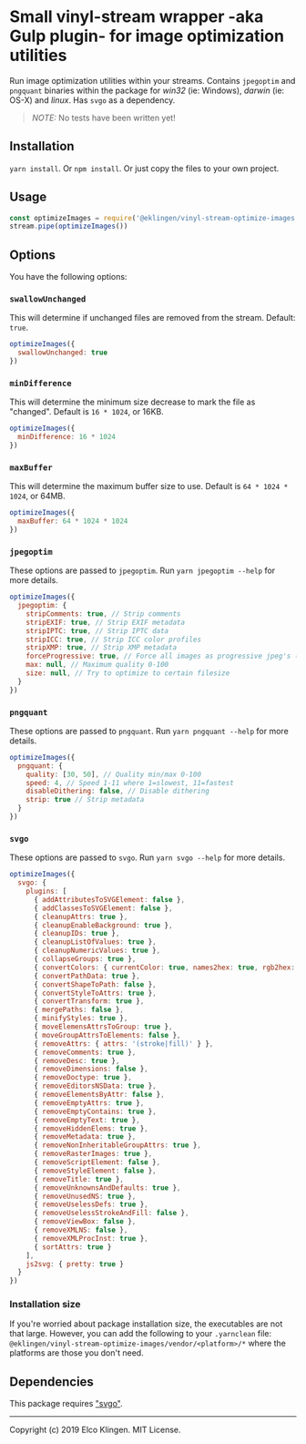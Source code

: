 
# Small vinyl-stream wrapper -aka Gulp plugin- for image optimization utilities

Run image optimization utilities within your streams. Contains `jpegoptim` and `pngquant` binaries within the package for *win32* (ie: Windows), *darwin* (ie: OS-X) and *linux*. Has `svgo` as a dependency.

> *NOTE:* No tests have been written yet!

## Installation

`yarn install`. Or `npm install`. Or just copy the files to your own project.

## Usage

```javascript
const optimizeImages = require('@eklingen/vinyl-stream-optimize-images')
stream.pipe(optimizeImages())
```

## Options

You have the following options:

### `swallowUnchanged`

This will determine if unchanged files are removed from the stream. Default: `true`.

```javascript
optimizeImages({
  swallowUnchanged: true
})
```

### `minDifference`

This will determine the minimum size decrease to mark the file as "changed". Default is `16 * 1024`, or 16KB.

```javascript
optimizeImages({
  minDifference: 16 * 1024
})
```

### `maxBuffer`

This will determine the maximum buffer size to use. Default is `64 * 1024 * 1024`, or 64MB.

```javascript
optimizeImages({
  maxBuffer: 64 * 1024 * 1024
})
```

### `jpegoptim`

These options are passed to `jpegoptim`. Run `yarn jpegoptim --help` for more details.

```javascript
optimizeImages({
  jpegoptim: {
    stripComments: true, // Strip comments
    stripEXIF: true, // Strip EXIF metadata
    stripIPTC: true, // Strip IPTC data
    stripICC: true, // Strip ICC color profiles
    stripXMP: true, // Strip XMP metadata
    forceProgressive: true, // Force all images as progressive jpeg's (blurry first)
    max: null, // Maximum quality 0-100
    size: null, // Try to optimize to certain filesize
  }
})
```

### `pngquant`

These options are passed to `pngquant`. Run `yarn pngquant --help` for more details.

```javascript
optimizeImages({
  pngquant: {
    quality: [30, 50], // Quality min/max 0-100
    speed: 4, // Speed 1-11 where 1=slowest, 11=fastest
    disableDithering: false, // Disable dithering
    strip: true // Strip metadata
  }
})
```

### `svgo`

These options are passed to `svgo`. Run `yarn svgo --help` for more details.

```javascript
optimizeImages({
  svgo: {
    plugins: [
      { addAttributesToSVGElement: false },
      { addClassesToSVGElement: false },
      { cleanupAttrs: true },
      { cleanupEnableBackground: true },
      { cleanupIDs: true },
      { cleanupListOfValues: true },
      { cleanupNumericValues: true },
      { collapseGroups: true },
      { convertColors: { currentColor: true, names2hex: true, rgb2hex: true, shorthex: true, shortname: true } },
      { convertPathData: true },
      { convertShapeToPath: false },
      { convertStyleToAttrs: true },
      { convertTransform: true },
      { mergePaths: false },
      { minifyStyles: true },
      { moveElemensAttrsToGroup: true },
      { moveGroupAttrsToElements: false },
      { removeAttrs: { attrs: '(stroke|fill)' } },
      { removeComments: true },
      { removeDesc: true },
      { removeDimensions: false },
      { removeDoctype: true },
      { removeEditorsNSData: true },
      { removeElementsByAttr: false },
      { removeEmptyAttrs: true },
      { removeEmptyContains: true },
      { removeEmptyText: true },
      { removeHiddenElems: true },
      { removeMetadata: true },
      { removeNonInheritableGroupAttrs: true },
      { removeRasterImages: true },
      { removeScriptElement: false },
      { removeStyleElement: false },
      { removeTitle: true },
      { removeUnknownsAndDefaults: true },
      { removeUnusedNS: true },
      { removeUselessDefs: true },
      { removeUselessStrokeAndFill: false },
      { removeViewBox: false },
      { removeXMLNS: false },
      { removeXMLProcInst: true },
      { sortAttrs: true }
    ],
    js2svg: { pretty: true }
  }
})
```

### Installation size

If you're worried about package installation size, the executables are not that large. However, you can add the following to your `.yarnclean` file: `@eklingen/vinyl-stream-optimize-images/vendor/<platform>/*` where the platforms are those you don't need.

## Dependencies

This package requires ["svgo"](https://www.npmjs.com/package/svgo).

---

Copyright (c) 2019 Elco Klingen. MIT License.
